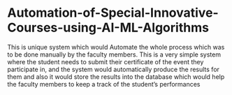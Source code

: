 # Automation-of-Special-Innovative-Courses-using-AI-ML-Algorithms
This is unique system which would Automate the whole process which was to be done manually by the faculty members. 
This is a very simple system where the student needs to submit their certificate of the event they participate in, 
and the system would automatically produce the results for them and also it would store the results into the database which
would help the faculty members to keep a track of the student’s performances
